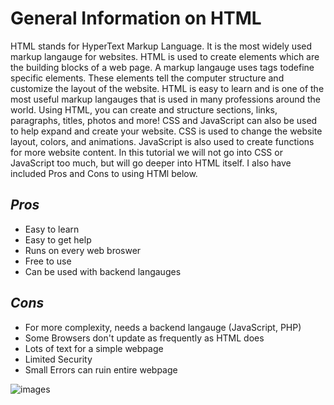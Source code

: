 # General Information on HTML

HTML stands for HyperText Markup Language. It is the most widely used markup langauge for websites. HTML is used to create elements which are the 
building blocks of a web page. A markup langauge uses tags todefine specific elements. These elements tell the computer structure and customize 
the layout of the website. HTML is easy to learn and is one of the most useful markup langauges that is used in many professions around the world. 
Using HTML, you can create and structure sections, links, paragraphs, titles, photos and more! CSS and JavaScript can also be used to help expand and 
create your website. CSS is used to change the website layout, colors, and animations. JavaScript is also used to create functions for more website content.
In this tutorial we will not go into CSS or JavaScript too much, but will go deeper into HTML itself. I also have included Pros and Cons to using HTMl below.

## _Pros_

* Easy to learn
* Easy to get help
* Runs on every web broswer
* Free to use
* Can be used with backend langauges

## _Cons_

* For more complexity, needs a backend langauge (JavaScript, PHP)
* Some Browsers don't update as frequently as HTML does
* Lots of text for a simple webpage
* Limited Security
* Small Errors can ruin entire webpage

![images](https://user-images.githubusercontent.com/70455640/204411181-f64ea5c9-6b82-45ef-b704-5dbeeef90945.png)





